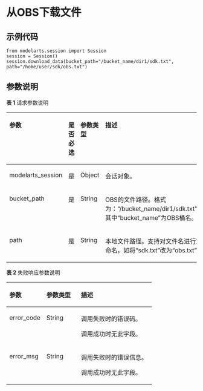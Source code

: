 # 从OBS下载文件<a name="modelarts_04_0127"></a>

## 示例代码<a name="zh-cn_topic_0173848863_section20261580353"></a>

```
from modelarts.session import Session
session = Session()
session.download_data(bucket_path="/bucket_name/dir1/sdk.txt", path="/home/user/sdk/obs.txt")
```

## 参数说明<a name="zh-cn_topic_0173848863_section78291820269"></a>

**表 1**  请求参数说明

<a name="zh-cn_topic_0173848863_table155461191218"></a>
<table><thead align="left"><tr id="zh-cn_topic_0173848863_row254817912212"><th class="cellrowborder" valign="top" width="20.75%" id="mcps1.2.5.1.1"><p id="zh-cn_topic_0173848863_p12549899214"><a name="zh-cn_topic_0173848863_p12549899214"></a><a name="zh-cn_topic_0173848863_p12549899214"></a>参数</p>
</th>
<th class="cellrowborder" valign="top" width="11.99%" id="mcps1.2.5.1.2"><p id="zh-cn_topic_0173848863_p3552101193813"><a name="zh-cn_topic_0173848863_p3552101193813"></a><a name="zh-cn_topic_0173848863_p3552101193813"></a>是否必选</p>
</th>
<th class="cellrowborder" valign="top" width="13.320000000000002%" id="mcps1.2.5.1.3"><p id="zh-cn_topic_0173848863_p1755169172118"><a name="zh-cn_topic_0173848863_p1755169172118"></a><a name="zh-cn_topic_0173848863_p1755169172118"></a>参数类型</p>
</th>
<th class="cellrowborder" valign="top" width="53.94%" id="mcps1.2.5.1.4"><p id="zh-cn_topic_0173848863_p55521998211"><a name="zh-cn_topic_0173848863_p55521998211"></a><a name="zh-cn_topic_0173848863_p55521998211"></a>描述</p>
</th>
</tr>
</thead>
<tbody><tr id="zh-cn_topic_0173848863_row8893215413"><td class="cellrowborder" valign="top" width="20.75%" headers="mcps1.2.5.1.1 "><p id="zh-cn_topic_0173848863_p6891421842"><a name="zh-cn_topic_0173848863_p6891421842"></a><a name="zh-cn_topic_0173848863_p6891421842"></a>modelarts_session</p>
</td>
<td class="cellrowborder" valign="top" width="11.99%" headers="mcps1.2.5.1.2 "><p id="zh-cn_topic_0173848863_p68972047"><a name="zh-cn_topic_0173848863_p68972047"></a><a name="zh-cn_topic_0173848863_p68972047"></a>是</p>
</td>
<td class="cellrowborder" valign="top" width="13.320000000000002%" headers="mcps1.2.5.1.3 "><p id="zh-cn_topic_0173848863_p158912219419"><a name="zh-cn_topic_0173848863_p158912219419"></a><a name="zh-cn_topic_0173848863_p158912219419"></a>Object</p>
</td>
<td class="cellrowborder" valign="top" width="53.94%" headers="mcps1.2.5.1.4 "><p id="zh-cn_topic_0173848863_p1689152543"><a name="zh-cn_topic_0173848863_p1689152543"></a><a name="zh-cn_topic_0173848863_p1689152543"></a>会话对象。</p>
</td>
</tr>
<tr id="zh-cn_topic_0173848863_row1530181931"><td class="cellrowborder" valign="top" width="20.75%" headers="mcps1.2.5.1.1 "><p id="zh-cn_topic_0173848863_p8675871731"><a name="zh-cn_topic_0173848863_p8675871731"></a><a name="zh-cn_topic_0173848863_p8675871731"></a>bucket_path</p>
</td>
<td class="cellrowborder" valign="top" width="11.99%" headers="mcps1.2.5.1.2 "><p id="zh-cn_topic_0173848863_p6675978319"><a name="zh-cn_topic_0173848863_p6675978319"></a><a name="zh-cn_topic_0173848863_p6675978319"></a>是</p>
</td>
<td class="cellrowborder" valign="top" width="13.320000000000002%" headers="mcps1.2.5.1.3 "><p id="zh-cn_topic_0173848863_p46751171339"><a name="zh-cn_topic_0173848863_p46751171339"></a><a name="zh-cn_topic_0173848863_p46751171339"></a>String</p>
</td>
<td class="cellrowborder" valign="top" width="53.94%" headers="mcps1.2.5.1.4 "><p id="zh-cn_topic_0173848863_p467516712319"><a name="zh-cn_topic_0173848863_p467516712319"></a><a name="zh-cn_topic_0173848863_p467516712319"></a>OBS的文件路径。格式为：<span class="filepath" id="filepath390282912115"><a name="filepath390282912115"></a><a name="filepath390282912115"></a>“/bucket_name/dir1/sdk.txt”</span>，其中<span class="parmvalue" id="parmvalue15289633161115"><a name="parmvalue15289633161115"></a><a name="parmvalue15289633161115"></a>“bucket_name”</span>为OBS桶名。</p>
</td>
</tr>
<tr id="zh-cn_topic_0173848863_row167932713277"><td class="cellrowborder" valign="top" width="20.75%" headers="mcps1.2.5.1.1 "><p id="zh-cn_topic_0173848863_p5794079274"><a name="zh-cn_topic_0173848863_p5794079274"></a><a name="zh-cn_topic_0173848863_p5794079274"></a>path</p>
</td>
<td class="cellrowborder" valign="top" width="11.99%" headers="mcps1.2.5.1.2 "><p id="zh-cn_topic_0173848863_p77948710279"><a name="zh-cn_topic_0173848863_p77948710279"></a><a name="zh-cn_topic_0173848863_p77948710279"></a>是</p>
</td>
<td class="cellrowborder" valign="top" width="13.320000000000002%" headers="mcps1.2.5.1.3 "><p id="zh-cn_topic_0173848863_p3794167192716"><a name="zh-cn_topic_0173848863_p3794167192716"></a><a name="zh-cn_topic_0173848863_p3794167192716"></a>String</p>
</td>
<td class="cellrowborder" valign="top" width="53.94%" headers="mcps1.2.5.1.4 "><p id="zh-cn_topic_0173848863_p1479417112711"><a name="zh-cn_topic_0173848863_p1479417112711"></a><a name="zh-cn_topic_0173848863_p1479417112711"></a>本地文件路径。支持对文件名进行重命名，如将<span class="filepath" id="filepath736953811116"><a name="filepath736953811116"></a><a name="filepath736953811116"></a>“sdk.txt”</span>改为<span class="filepath" id="filepath344412414119"><a name="filepath344412414119"></a><a name="filepath344412414119"></a>“obs.txt”</span>。</p>
</td>
</tr>
</tbody>
</table>

**表 2**  失败响应参数说明

<a name="zh-cn_topic_0173848863_table55928961173927"></a>
<table><thead align="left"><tr id="zh-cn_topic_0173848863_row40618446173927"><th class="cellrowborder" valign="top" width="25.490000000000002%" id="mcps1.2.4.1.1"><p id="zh-cn_topic_0173848863_p1631242217407"><a name="zh-cn_topic_0173848863_p1631242217407"></a><a name="zh-cn_topic_0173848863_p1631242217407"></a>参数</p>
</th>
<th class="cellrowborder" valign="top" width="23.72%" id="mcps1.2.4.1.2"><p id="zh-cn_topic_0173848863_p5427574117407"><a name="zh-cn_topic_0173848863_p5427574117407"></a><a name="zh-cn_topic_0173848863_p5427574117407"></a>参数类型</p>
</th>
<th class="cellrowborder" valign="top" width="50.79%" id="mcps1.2.4.1.3"><p id="zh-cn_topic_0173848863_p12364118914"><a name="zh-cn_topic_0173848863_p12364118914"></a><a name="zh-cn_topic_0173848863_p12364118914"></a>描述</p>
</th>
</tr>
</thead>
<tbody><tr id="zh-cn_topic_0173848863_row11062410173927"><td class="cellrowborder" valign="top" width="25.490000000000002%" headers="mcps1.2.4.1.1 "><p id="zh-cn_topic_0173848863_p688954611624"><a name="zh-cn_topic_0173848863_p688954611624"></a><a name="zh-cn_topic_0173848863_p688954611624"></a>error_code</p>
</td>
<td class="cellrowborder" valign="top" width="23.72%" headers="mcps1.2.4.1.2 "><p id="zh-cn_topic_0173848863_p3804851211624"><a name="zh-cn_topic_0173848863_p3804851211624"></a><a name="zh-cn_topic_0173848863_p3804851211624"></a>String</p>
</td>
<td class="cellrowborder" valign="top" width="50.79%" headers="mcps1.2.4.1.3 "><p id="zh-cn_topic_0173848863_p156551524172412"><a name="zh-cn_topic_0173848863_p156551524172412"></a><a name="zh-cn_topic_0173848863_p156551524172412"></a>调用失败时的错误码。</p>
<p id="zh-cn_topic_0173848863_p6203060911624"><a name="zh-cn_topic_0173848863_p6203060911624"></a><a name="zh-cn_topic_0173848863_p6203060911624"></a>调用成功时无此字段。</p>
</td>
</tr>
<tr id="zh-cn_topic_0173848863_row52351653173927"><td class="cellrowborder" valign="top" width="25.490000000000002%" headers="mcps1.2.4.1.1 "><p id="zh-cn_topic_0173848863_p4368550411624"><a name="zh-cn_topic_0173848863_p4368550411624"></a><a name="zh-cn_topic_0173848863_p4368550411624"></a>error_msg</p>
</td>
<td class="cellrowborder" valign="top" width="23.72%" headers="mcps1.2.4.1.2 "><p id="zh-cn_topic_0173848863_p6574380911624"><a name="zh-cn_topic_0173848863_p6574380911624"></a><a name="zh-cn_topic_0173848863_p6574380911624"></a>String</p>
</td>
<td class="cellrowborder" valign="top" width="50.79%" headers="mcps1.2.4.1.3 "><p id="zh-cn_topic_0173848863_p1277593619"><a name="zh-cn_topic_0173848863_p1277593619"></a><a name="zh-cn_topic_0173848863_p1277593619"></a>调用失败时的错误信息。</p>
<p id="zh-cn_topic_0173848863_p2364831411624"><a name="zh-cn_topic_0173848863_p2364831411624"></a><a name="zh-cn_topic_0173848863_p2364831411624"></a>调用成功时无此字段。</p>
</td>
</tr>
</tbody>
</table>

